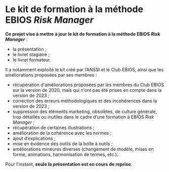 # Le kit de formation à la méthode EBIOS _Risk Manager_

**Ce projet vise à mettre à jour le kit de formation à la méthode EBIOS _Risk Manager_** :
- la présentation ;
- le livret stagiaire ;
- le livret formateur.

Il a notamment exploité le kit créé par l’ANSSI et le Club EBIOS, ainsi que les améliorations proposées par ses membres :
- récupération d'améliorations proposées par les membres du Club EBIOS sur la version de 2020, mais qui n'ont pas été prises en compte dans la version de 2023 ;
- correction des erreurs méthodologiques et des incohérences dans la version de 2023 ;
- suppression des éléments marketing, obsolètes, de culture générale, trop détaillés ou inutiles dans le cadre d’une formation à EBIOS _Risk Manager_ ;
- récupération de certaines illustrations ;
- amélioration de la cohérence avec les normes ;
- ajout d’explications ;
- mise en évidence des outils de la boîte à outils ;
- améliorations mineures diverses (changement de modèle, mises en forme, animations, harmonisation de termes, etc.).

Pour l'instant, **seule la présentation est en cours de reprise**.